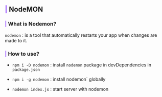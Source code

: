 ## <b> <span style='color:#9146ff'>|</span> NodeMON</b>

### <b><span style='color:#9146ff'>|</span> What is Nodemon?</b>

`nodemon` : is a tool that automatically restarts your app when changes are made to it.

### <b><span style='color:#9146ff'>|</span> How to use?</b>

- `npm i -D nodemon` : install `nodemon` package in devDependencies in `package.json`
- `npm i -g nodemon` : install nodemon` globally

- `nodemon index.js` : start server with nodemon

